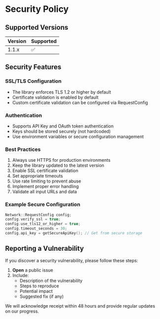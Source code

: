 # Security Policy

## Supported Versions

| Version | Supported          |
| ------- | ------------------ |
| 1.1.x   | :white_check_mark: |

## Security Features

### SSL/TLS Configuration
- The library enforces TLS 1.2 or higher by default
- Certificate validation is enabled by default
- Custom certificate validation can be configured via RequestConfig

### Authentication
- Supports API Key and OAuth token authentication
- Keys should be stored securely (not hardcoded)
- Use environment variables or secure configuration management

### Best Practices
1. Always use HTTPS for production environments
2. Keep the library updated to the latest version
3. Enable SSL certificate validation
4. Set appropriate timeouts
5. Use rate limiting to prevent abuse
6. Implement proper error handling
7. Validate all input URLs and data

### Example Secure Configuration
```cpp
Network::RequestConfig config;
config.verify_ssl = true;
config.use_tls12_or_higher = true;
config.timeout_seconds = 30;
config.api_key = getSecureApiKey(); // Get from secure storage
```

## Reporting a Vulnerability

If you discover a security vulnerability, please follow these steps:

1. **Open** a public issue
2. Include:
   - Description of the vulnerability
   - Steps to reproduce
   - Potential impact
   - Suggested fix (if any)

We will acknowledge receipt within 48 hours and provide regular updates on our progress.
